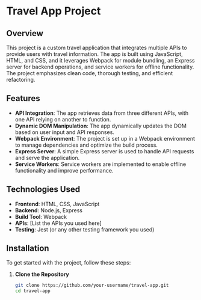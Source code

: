 # Travel App Project

## Overview
This project is a custom travel application that integrates multiple APIs to provide users with travel information. The app is built using JavaScript, HTML, and CSS, and it leverages Webpack for module bundling, an Express server for backend operations, and service workers for offline functionality. The project emphasizes clean code, thorough testing, and efficient refactoring.

## Features
- **API Integration**: The app retrieves data from three different APIs, with one API relying on another to function.
- **Dynamic DOM Manipulation**: The app dynamically updates the DOM based on user input and API responses.
- **Webpack Environment**: The project is set up in a Webpack environment to manage dependencies and optimize the build process.
- **Express Server**: A simple Express server is used to handle API requests and serve the application.
- **Service Workers**: Service workers are implemented to enable offline functionality and improve performance.

## Technologies Used
- **Frontend**: HTML, CSS, JavaScript
- **Backend**: Node.js, Express
- **Build Tool**: Webpack
- **APIs**: [List the APIs you used here]
- **Testing**: Jest (or any other testing framework you used)

## Installation
To get started with the project, follow these steps:

1. **Clone the Repository**
   ```bash
   git clone https://github.com/your-username/travel-app.git
   cd travel-app